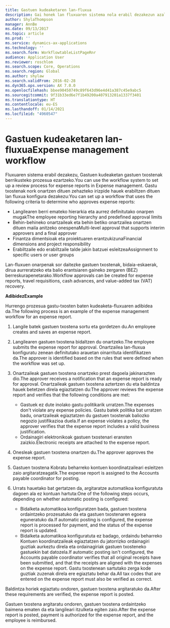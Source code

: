 ```yaml
---
title: Gastuen kudeaketaren lan-fluxua
description: Gai honek lan fluxuaren sistema nola erabil dezakezun azaltzen du Microsoft Dynamics 365 Finance, Gastuen kudeaketan gastuen txostenak berrikusteko prozesua ezartzeko.
author: ShylaThompson
manager: AnnBe
ms.date: 09/13/2017
ms.topic: article
ms.prod: ''
ms.service: dynamics-ax-applications
ms.technology: ''
ms.search.form: WorkflowtableListPageRnr
audience: Application User
ms.reviewer: roschlom
ms.search.scope: Core, Operations
ms.search.region: Global
ms.author: shylaw
ms.search.validFrom: 2016-02-28
ms.dyn365.ops.version: AX 7.0.0
ms.openlocfilehash: bbee90450749c89f643d96e4d41a387c45e9abc5
ms.sourcegitcommit: 9f31b33ed6e7f1b49200a407913201a1337f3401
ms.translationtype: HT
ms.contentlocale: eu-ES
ms.lasthandoff: 01/14/2021
ms.locfileid: "4960547"
---
```

# <a name="expense-management-workflow"></a><span data-ttu-id="451d1-103">Gastuen kudeaketaren lan-fluxua</span><span class="sxs-lookup"><span data-stu-id="451d1-103">Expense management workflow</span></span>

<span data-ttu-id="451d1-104">Fluxuaren sistema erabil dezakezu, Gastuen kudeaketan gastuen txostenak berrikusteko prozesua ezartzeko.</span><span class="sxs-lookup"><span data-stu-id="451d1-104">You can use the workflow system to set up a review process for expense reports in Expense management.</span></span> <span data-ttu-id="451d1-105">Gastu txostenak nork onartzen dituen zehazteko irizpide hauek erabiltzen dituen lan fluxua konfigura dezakezu:</span><span class="sxs-lookup"><span data-stu-id="451d1-105">You can set up a workflow that uses the following criteria to determine who approves expense reports:</span></span>

- <span data-ttu-id="451d1-106">Langilearen berri emateko hierarkia eta aurrez definitutako onarpen mugak</span><span class="sxs-lookup"><span data-stu-id="451d1-106">The employee reporting hierarchy and predefined approval limits</span></span>
- <span data-ttu-id="451d1-107">Behin-behineko onartzaileak eta behin betiko onartzailea onartzen dituen maila anitzeko onespena</span><span class="sxs-lookup"><span data-stu-id="451d1-107">Multi-level approval that supports interim approvers and a final approver</span></span>
- <span data-ttu-id="451d1-108">Finantza dimentsioak eta proiektuaren erantzukizuna</span><span class="sxs-lookup"><span data-stu-id="451d1-108">Financial dimensions and project responsibility</span></span>
- <span data-ttu-id="451d1-109">Erabiltzaile edo erabiltzaile talde jakin batzuei esleitzea</span><span class="sxs-lookup"><span data-stu-id="451d1-109">Assignment to specific users or user groups</span></span>

<span data-ttu-id="451d1-110">Lan-fluxuen onarpenak sor daitezke gastuen txostenak, bidaia-eskaerak, dirua aurreratzeko eta balio erantsiaren gaineko zergaren (BEZ) berreskurapenetarako.</span><span class="sxs-lookup"><span data-stu-id="451d1-110">Workflow approvals can be created for expense reports, travel requisitions, cash advances, and value-added tax (VAT) recovery.</span></span>

<span data-ttu-id="451d1-111">**Adibidez**</span><span class="sxs-lookup"><span data-stu-id="451d1-111">**Example**</span></span>

<span data-ttu-id="451d1-112">Hurrengo prozesua gastu-txosten baten kudeaketa-fluxuaren adibidea da.</span><span class="sxs-lookup"><span data-stu-id="451d1-112">The following process is an example of the expense management workflow for an expense report.</span></span>

1. <span data-ttu-id="451d1-113">Langile batek gastuen txostena sortu eta gordetzen du.</span><span class="sxs-lookup"><span data-stu-id="451d1-113">An employee creates and saves an expense report.</span></span>
2. <span data-ttu-id="451d1-114">Langilearen gastuen txostena bidaltzen du onartzeko.</span><span class="sxs-lookup"><span data-stu-id="451d1-114">The employee submits the expense report for approval.</span></span> <span data-ttu-id="451d1-115">Onartzailea lan-fluxua konfiguratu zenean definitutako arauetan oinarrituta identifikatzen da.</span><span class="sxs-lookup"><span data-stu-id="451d1-115">The approver is identified based on the rules that were defined when the workflow was set up.</span></span>
3. <span data-ttu-id="451d1-116">Onartzaileak gastuen txostena onartzeko prest dagoela jakinarazten dio.</span><span class="sxs-lookup"><span data-stu-id="451d1-116">The approver receives a notification that an expense report is ready for approval.</span></span> <span data-ttu-id="451d1-117">Onartzaileak gastuen txostena aztertzen du eta baldintza hauek betetzen direla egiaztatzen du:</span><span class="sxs-lookup"><span data-stu-id="451d1-117">The approver reviews the expense report and verifies that the following conditions are met:</span></span>

    - <span data-ttu-id="451d1-118">Gastuek ez dute inolako gastu politikarik urratzen.</span><span class="sxs-lookup"><span data-stu-id="451d1-118">The expenses don't violate any expense policies.</span></span> <span data-ttu-id="451d1-119">Gastu batek politika bat urratzen badu, onartzaileak egiaztatzen du gastuen txostenak baliozko negozio justifikazioa duela.</span><span class="sxs-lookup"><span data-stu-id="451d1-119">If an expense violates a policy, the approver verifies that the expense report includes a valid business justification.</span></span>
    - <span data-ttu-id="451d1-120">Ordainagiri elektronikoak gastuen txostenari eransten zaizkio.</span><span class="sxs-lookup"><span data-stu-id="451d1-120">Electronic receipts are attached to the expense report.</span></span>

4. <span data-ttu-id="451d1-121">Onesleak gastuen txostena onartzen du.</span><span class="sxs-lookup"><span data-stu-id="451d1-121">The approver approves the expense report.</span></span>
5. <span data-ttu-id="451d1-122">Gastuen txostena Kobratu beharreko kontuen koordinatzaileari esleitzen zaio argitaratzeagatik.</span><span class="sxs-lookup"><span data-stu-id="451d1-122">The expense report is assigned to the Accounts payable coordinator for posting.</span></span>
6. <span data-ttu-id="451d1-123">Urrats hauetako bat gertatzen da, argitaratze automatikoa konfiguratuta dagoen ala ez kontuan hartuta:</span><span class="sxs-lookup"><span data-stu-id="451d1-123">One of the following steps occurs, depending on whether automatic posting is configured:</span></span>

    - <span data-ttu-id="451d1-124">Bidalketa automatikoa konfiguratzen bada, gastuen txostena ordaintzeko prozesatuko da eta gastuen txostenaren egoera eguneratuko da.</span><span class="sxs-lookup"><span data-stu-id="451d1-124">If automatic posting is configured, the expense report is processed for payment, and the status of the expense report is updated.</span></span>
    - <span data-ttu-id="451d1-125">Bidalketa automatikoa konfiguratuta ez badago, ordaindu beharreko Kontuen koordinatzaileak egiaztatzen du jatorrizko ordainagiri guztiak aurkeztu direla eta ordainagiriak gastuen txosteneko gastuekin bat datozela.</span><span class="sxs-lookup"><span data-stu-id="451d1-125">If automatic posting isn't configured, the Accounts payable coordinator verifies that all original receipts have been submitted, and that the receipts are aligned with the expenses on the expense report.</span></span> <span data-ttu-id="451d1-126">Gastu txostenean sartutako zerga kode guztiak zuzenak direla ere egiaztatu behar da.</span><span class="sxs-lookup"><span data-stu-id="451d1-126">All tax codes that are entered on the expense report must also be verified as correct.</span></span>

<span data-ttu-id="451d1-127">Baldintza horiek egiaztatu ondoren, gastuen txostena argitaratuko da.</span><span class="sxs-lookup"><span data-stu-id="451d1-127">After these requirements are verified, the expense report is posted.</span></span>

<span data-ttu-id="451d1-128">Gastuen txostena argitaratu ondoren, gastuen txostena ordaintzeko baimena ematen da eta langileari itzulketa egiten zaio.</span><span class="sxs-lookup"><span data-stu-id="451d1-128">After the expense report is posted, payment is authorized for the expense report, and the employee is reimbursed.</span></span>
